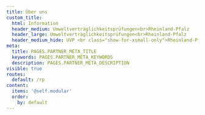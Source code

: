 ```yaml
---
title: Über uns
custom_title:
  html: Information
  header_medium: Umweltverträglichkeitsprüfungen<br>Rheinland-Pfalz
  header_large: Umweltverträglichkeitsprüfungen<br>Rheinland-Pfalz
  header_medium_hide: UVP <br class="show-for-xsmall-only">Rheinland-Pfalz
meta:
  title: PAGES.PARTNER_META_TITLE
  keywords: PAGES.PARTNER_META_KEYWORDS
  description: PAGES.PARTNER_META_DESCRIPTION
visible: true
routes:
  default: /rp
content:
  items: '@self.modular'
  order:
    by: default
---
```

